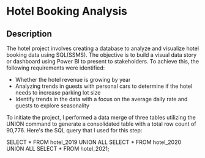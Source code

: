 # Hotel Booking Analysis

## Description

The hotel project involves creating a database to analyze and visualize hotel booking data using SQL(SSMS). The objective is to build a visual data story or dashboard using Power BI to present to stakeholders. To achieve this, the following requirements were identified:

* Whether the hotel revenue is growing by year
* Analyzing trends in guests with personal cars to determine if the hotel needs to increase parking lot size
* Identify trends in the data with a focus on the average daily rate and guests to explore seasonality


To initiate the project, I performed a data merge of three tables utilizing the UNION command to generate a consolidated table with a total row count of 90,776. Here's the SQL query that I used for this step:


SELECT *
FROM hotel_2019
UNION ALL
SELECT *
FROM hotel_2020
UNION ALL
SELECT *
FROM hotel_2021;
